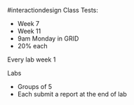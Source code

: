 #interactiondesign
Class Tests:
- Week 7
- Week 11
-  9am Monday in GRID
- 20% each

Every lab week 1 

Labs
- Groups of 5
- Each submit a report at the end of lab


